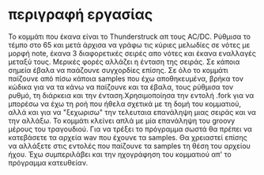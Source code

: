 # περιγραφή εργασίας

Το κομμάτι που έκανα είναι το Thunderstruck απ τους AC/DC. Ρύθμισα το τέμπο στο 65 και μετά άρχισα να γράφω τις κύριες μελωδίες σε νότες
με μορφή note, έκανα 3 διαφορετικές σειρές απο νότες και έκανα εναλλαγές μεταξύ τους. Μερικές φορές αλλάζει η ένταση της σειράς. Σε κάποια
σημεία έβαλα να παάζουνε συγχορδίες επίσης. Σε όλο το κομμάτι παίζουνε από πίσω κάποια samples που έχω αποθηκευμένα, βρήκα τον κώδικα για να
τα κάνω να παίζουνε και τα έβαλα, τους ρύθμισα τον ρυθμό, τη διάρκεια και την ένταση.Χρησιμοποίησα την εντολή .fork για να μπορέσω να έχω
τη ροή που ήθελα σχετικά με τη δομή του κομματιού, αλλά και για να "ξεχωρισω" την τελευταια επανάληψη μιας σειράς και να την αλλάξω. Το
κομμάτι κλείνει απλά με μία επανάληψη του groovy μέρους του τραγουδιού. Για να τρέξει το πρόγραμμα σωστά θα πρέπει να κατεβάσετε τα αρχεία wav
που έχουνε τα samples. Θα χρειαστεί επίσης να αλλάξετε στις εντολές που παίζουνε τα samples τη θέση του αρχείου ήχου. Έχω συμπεριλάβει και την
ηχογράφηση του κομματιού απ' το πρόγραμμα κατευθείαν. 
